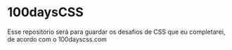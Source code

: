 # 100daysCSS
Esse repositório será para guardar os desafios de CSS que eu completarei, de acordo com o 100dayscss.com 
